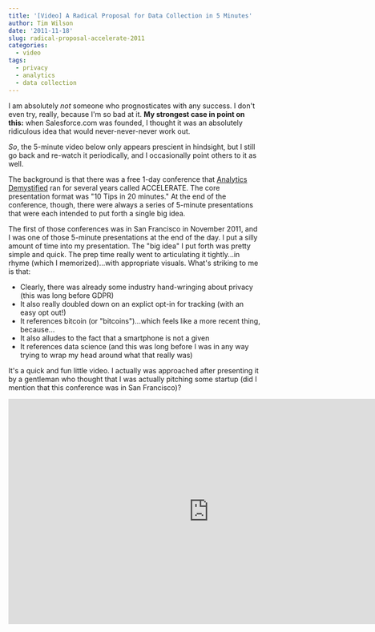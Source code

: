 ```yaml
---
title: '[Video] A Radical Proposal for Data Collection in 5 Minutes'
author: Tim Wilson
date: '2011-11-18'
slug: radical-proposal-accelerate-2011
categories:
  - video
tags:
  - privacy
  - analytics
  - data collection
---
```


I am absolutely _not_ someone who prognosticates with any success. I don't even try, really, because I'm so bad at it. **My strongest case in point on this:** when Salesforce.com was founded, I thought it was an absolutely ridiculous idea that would never-never-never work out.

_So_, the 5-minute video below only appears prescient in hindsight, but I still go back and re-watch it periodically, and I occasionally point others to it as well.

The background is that there was a free 1-day conference that [Analytics Demystified](https://analyticsdemystified.com) ran for several years called ACCELERATE. The core presentation format was "10 Tips in 20 minutes." At the end of the conference, though, there were always a series of 5-minute presentations that were each intended to put forth a single big idea.

The first of those conferences was in San Francisco in November 2011, and I was one of those 5-minute presentations at the end of the day. I put a silly amount of time into my presentation. The "big idea" I put forth was pretty simple and quick. The prep time really went to articulating it tightly...in rhyme (which I memorized)...with appropriate visuals. What's striking to me is that:

* Clearly, there was already some industry hand-wringing about privacy (this was long before GDPR)
* It also really doubled down on an explict opt-in for tracking (with an easy opt out!)
* It references bitcoin (or "bitcoins")...which feels like a more recent thing, because...
* It also alludes to the fact that a smartphone is not a given
* It references data science (and this was long before I was in any way trying to wrap my head around what that really was)

It's a quick and fun little video. I actually was approached after presenting it by a gentleman who thought that I was actually pitching some startup (did I mention that this conference was in San Francisco)?

<div style = "text-align: center;">

<iframe width="800" height="450" src="https://www.youtube-nocookie.com/embed/vqxxwQbM7fY" title="YouTube video player" frameborder="0" allow="accelerometer; autoplay; clipboard-write; encrypted-media; gyroscope; picture-in-picture" allowfullscreen></iframe>

</div>